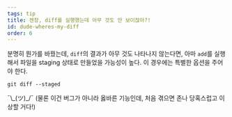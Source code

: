 ```yaml
---
tags: tip
title: 젠장, diff를 실행했는데 아무 것도 안 보이잖아?!
id: dude-wheres-my-diff
order: 6
---
```


분명히 뭔가를 바꿨는데, `diff`의 결과가 아무 것도 나타나지 않는다면, 아마 `add`를 실행해서 파일을 staging 상태로 만들었을 가능성이 높다. 이 경우에는 특별한 옵션을 주어야 한다.

```git
git diff --staged
```

&macr;\\\_(ツ)\_/&macr; (물론 이건 버그가 아니라 옳바른 기능인데, 처음 겪으면 존나 당혹스럽고 이상할 거다!)
